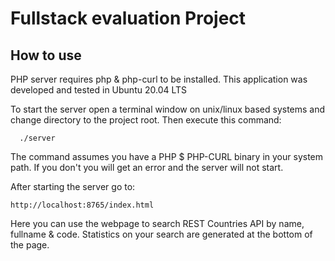 # Fullstack evaluation Project

## How to use
PHP server requires php & php-curl to be installed.
This application was developed and tested in Ubuntu 20.04 LTS

To start the server open a terminal window on unix/linux based systems and change
directory to the project root. Then execute this command:

```
  ./server
```

The command assumes you have a PHP $ PHP-CURL binary in your system path. If you don't you
will get an error and the server will not start.

After starting the server go to:

```
http://localhost:8765/index.html  
```

Here you can use the webpage to search REST Countries API by name, fullname & code.
Statistics on your search are generated at the bottom of the page.
